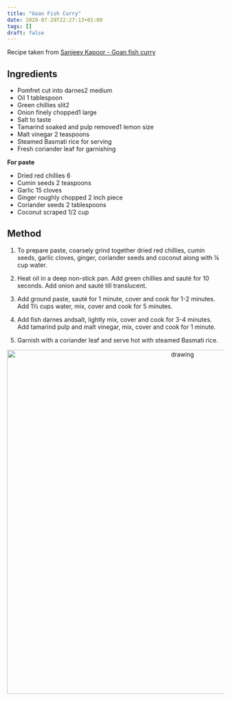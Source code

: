 ```yaml
---
title: "Goan Fish Curry"
date: 2020-07-29T22:27:13+01:00
tags: []
draft: false
---
```


Recipe taken from 
<a href=https://www.sanjeevkapoor.com/Recipe/Goan-Fish-Curry-amp.html target="_blank">Sanjeev Kapoor - Goan fish curry</a>



## Ingredients 

* Pomfret cut into darnes2 medium
* Oil 1 tablespoon
* Green chillies slit2
* Onion finely chopped1 large
* Salt to taste
* Tamarind soaked and pulp removed1 lemon size
* Malt vinegar 2 teaspoons
* Steamed Basmati rice for serving
* Fresh coriander leaf for garnishing

**For paste**
* Dried red chillies 6
* Cumin seeds 2 teaspoons
* Garlic 15 cloves
* Ginger roughly chopped 2 inch piece
* Coriander seeds 2 tablespoons
* Coconut scraped 1/2 cup

## Method 


1. To prepare paste, coarsely grind together dried red chillies, cumin seeds, garlic cloves, ginger, coriander seeds and coconut along with ¼ cup water.

2. Heat oil in a deep non-stick pan. Add green chillies and sauté for 10 seconds. Add onion and sauté till translucent.

3. Add ground paste, sauté for 1 minute, cover and cook for 1-2 minutes. Add 1½ cups water, mix, cover and cook for 5 minutes.

4. Add fish darnes andsalt, lightly mix, cover and cook for 3-4 minutes. Add tamarind pulp and malt vinegar, mix, cover and cook for 1 minute.

5. Garnish with a coriander leaf and serve hot with steamed Basmati rice.




<p align="center"> 
<img src="/food/images/IMG_0762.jpg" alt="drawing" width="800"/>
</p>
<br>
